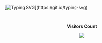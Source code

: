 [![Typing SVG](https://readme-typing-svg.herokuapp.com/?color=000000&size=35&center=true&vCenter=true&width=1000&lines=Bora+codar+com+o+Talisson;)](https://git.io/typing-svg)

<div align="center">
<br><p align="centre"><b>Visitors Count</b></p>  
<p align="center"><img align="center" src="https://profile-counter.glitch.me/{TH13L26}/count.svg" /></p> 
<br>
</div>
